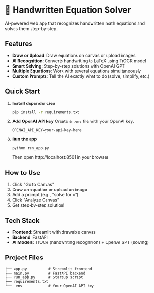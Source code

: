# 🧮 Handwritten Equation Solver

AI-powered web app that recognizes handwritten math equations and solves them step-by-step.

## Features

- **Draw or Upload**: Draw equations on canvas or upload images
- **AI Recognition**: Converts handwriting to LaTeX using TrOCR model
- **Smart Solving**: Step-by-step solutions with OpenAI GPT
- **Multiple Equations**: Work with several equations simultaneously
- **Custom Prompts**: Tell the AI exactly what to do (solve, simplify, etc.)

## Quick Start

1. **Install dependencies**
   ```bash
   pip install -r requirements.txt
   ```

2. **Add OpenAI API key**
   Create a `.env` file with your OpenAI key:
   ```
   OPENAI_API_KEY=your-api-key-here
   ```

3. **Run the app**
   ```bash
   python run_app.py
   ```
   
   Then open http://localhost:8501 in your browser

## How to Use

1. Click "Go to Canvas"
2. Draw an equation or upload an image
3. Add a prompt (e.g., "solve for x")
4. Click "Analyze Canvas"
5. Get step-by-step solution!

## Tech Stack

- **Frontend**: Streamlit with drawable canvas
- **Backend**: FastAPI
- **AI Models**: TrOCR (handwriting recognition) + OpenAI GPT (solving)

## Project Files

```
├── app.py          # Streamlit frontend
├── main.py         # FastAPI backend  
├── run_app.py      # Startup script
├── requirements.txt
└── .env            # Your OpenAI API key
```
